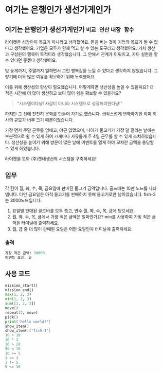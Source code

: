# 여기는 은행인가 생선가게인가

## 여기는 은행인가 생선가게인가 `비교 연산` `내장 함수`

라이캣은 성장만이 목표가 아니라고 생각했어요. 돈을 버는 것이 기업의 목표가 될 수 없다고 생각했어요. 기업은 모두가 함께 먹고 살 수 있는 도구라고 생각했어요. 가치 생산과 구성원의 행복이 목적이라 생각했습니다. 그 안에서 관계가 이뤄지고, 자아 실현을 할 수 있다면 좋겠다 생각했어요.

밤 늦게까지, 주말까지 일하면서 그런 행복감을 느낄 수 있다고 생각하지 않았습니다. 그렇기에 더욱 많은 여유를 확보하기 위해 노력했어요.

이를 위해 생산성의 향상이 필요했습니다. 어떻게하면 생산성을 높일 수 있을까요? 더 적은 시간에 더 많이 생산하고 보다 많이 쉼을 확보할 수 있을까요?

> "시스템이다냥! 사람이 아니라 시스템으로 성장해야한다냥!"

하지만 그 전에 천천히 문화를 만들어 가기로 했습니다. 급작스럽게 변화하기엔 이미 회사의 규모가 너무 크기 때문이었습니다.

가장 먼저 주말 근무를 없애고, 야근 없앴으며, 나아가 물고기가 가장 덜 팔리는 날에는 부분적으로 쉴 수 있게 하여 가게마다 자유롭게 주 4일 근무를 할 수 있게 조치하였습니다. 생산성을 높이기 위해 방문이 많은 날에 이벤트를 열게 하여 모자란 금액을 충당할 수 있게 하였습니다.

라이켓을 도와 (주)캣네생선의 시스템을 구축하세요!

## 임무

각 칸이 월, 화, 수, 목, 금요일에 판매된 물고기 금액입니다. 골드바는 10만 노드를 나타냅니다. 다만 금요일은 아직 물고기를 판매하지 못해 물고기로만 남아있습니다. fish-3는 3000노드입니다.  

1. 요일별 판매된 골드바를 모두 줍고, 변수 월, 화, 수, 목, 금에 담으세요.
2. 월, 화, 수, 목, 금에서 가장 적은 금액은 얼마인가요? min를 사용하여 가장 적은 금액을 터미널에 출력하세요.
3. 월, 금 중 더 많이 판매된 요일은 어떤 요일인지 터미널에 출력하세요.

### 출력

```python
가장 적은 금액: 30000
이벤트 요일: 월
```

## 사용 코드

```python
mission_start()
mission_end()
max(1, 2, 3)
min(1, 2, 3)
sum([1, 2, 3])
move()
repeat(2, move)
pick()
print('hello world!')
show_item()
show_item()['fish-1']
10 + 10
10 * 3
10 > 20
30 < 10
10 >= 5
3 == 3
3 != 5
5 <= 10
```
